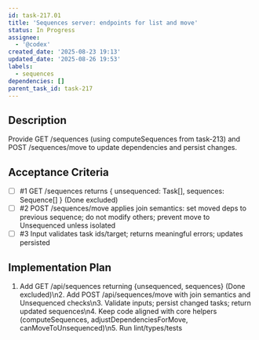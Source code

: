 ```yaml
---
id: task-217.01
title: 'Sequences server: endpoints for list and move'
status: In Progress
assignee:
  - '@codex'
created_date: '2025-08-23 19:13'
updated_date: '2025-08-26 19:53'
labels:
  - sequences
dependencies: []
parent_task_id: task-217
---
```


## Description

Provide GET /sequences (using computeSequences from task-213) and POST /sequences/move to update dependencies and persist changes.

## Acceptance Criteria
<!-- AC:BEGIN -->
- [ ] #1 GET /sequences returns { unsequenced: Task[], sequences: Sequence[] } (Done excluded)
- [ ] #2 POST /sequences/move applies join semantics: set moved deps to previous sequence; do not modify others; prevent move to Unsequenced unless isolated
- [ ] #3 Input validates task ids/target; returns meaningful errors; updates persisted
<!-- AC:END -->

## Implementation Plan

1. Add GET /api/sequences returning {unsequenced, sequences} (Done excluded)\n2. Add POST /api/sequences/move with join semantics and Unsequenced checks\n3. Validate inputs; persist changed tasks; return updated sequences\n4. Keep code aligned with core helpers (computeSequences, adjustDependenciesForMove, canMoveToUnsequenced)\n5. Run lint/types/tests
